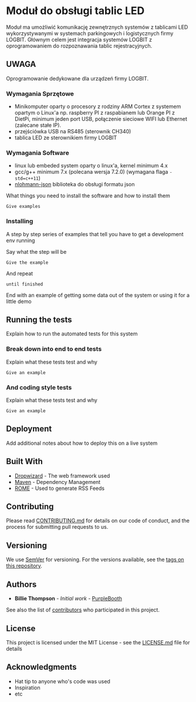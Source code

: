 # Moduł do obsługi tablic LED

Moduł ma umożliwić komunikację zewnętrznych systemów z tablicami LED wykorzystywanymi w systemach parkingowych i logistycznych  firmy LOGBIT. Głównym celem jest integracja systemów LOGBIT z oprogramowaniem do rozpoznawania tablic rejestracyjnych.

## UWAGA

Oprogramowanie dedykowane dla urządzeń firmy LOGBIT.

### Wymagania Sprzętowe

- Minikomputer oparty o procesory z rodziny ARM Cortex z systemem opartym o Linux'a np. raspberry PI z raspabianem lub Orange PI z DietPi, minimum jeden port USB, połączenie sieciowe WIFI lub Ethernet (zalecane stałe IP). 
- przejściówka USB na RS485 (sterownik CH340)
- tablica LED ze sterownikiem firmy LOGBIT

### Wymagania Software

- linux lub embeded system oparty o linux'a, kernel minimum 4.x
- gcc/g++ minimum 7.x (polecana wersja 7.2.0) (wymagana flaga ```-std=c++11```) 
- [nlohmann-json](https://github.com/nlohmann/json/releases) biblioteka do obsługi formatu json




What things you need to install the software and how to install them

```
Give examples
```

### Installing

A step by step series of examples that tell you have to get a development env running

Say what the step will be

```
Give the example
```

And repeat

```
until finished
```

End with an example of getting some data out of the system or using it for a little demo

## Running the tests

Explain how to run the automated tests for this system

### Break down into end to end tests

Explain what these tests test and why

```
Give an example
```

### And coding style tests

Explain what these tests test and why

```
Give an example
```

## Deployment

Add additional notes about how to deploy this on a live system

## Built With

* [Dropwizard](http://www.dropwizard.io/1.0.2/docs/) - The web framework used
* [Maven](https://maven.apache.org/) - Dependency Management
* [ROME](https://rometools.github.io/rome/) - Used to generate RSS Feeds

## Contributing

Please read [CONTRIBUTING.md](https://gist.github.com/PurpleBooth/b24679402957c63ec426) for details on our code of conduct, and the process for submitting pull requests to us.

## Versioning

We use [SemVer](http://semver.org/) for versioning. For the versions available, see the [tags on this repository](https://github.com/your/project/tags). 

## Authors

* **Billie Thompson** - *Initial work* - [PurpleBooth](https://github.com/PurpleBooth)

See also the list of [contributors](https://github.com/your/project/contributors) who participated in this project.

## License

This project is licensed under the MIT License - see the [LICENSE.md](LICENSE.md) file for details

## Acknowledgments

* Hat tip to anyone who's code was used
* Inspiration
* etc
